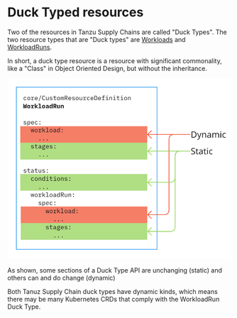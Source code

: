 # Duck Typed resources

Two of the resources in Tanzu Supply Chains are called "Duck Types".
The two resource types that are "Duck types" are [Workloads](./workload.hbs.md) and [WorkloadRuns](./workloadrun.hbs.md).

In short, a duck type resource is a resource with significant commonality, like a "Class" in Object Oriented Design, but without the inheritance.

![duck-type.png](images%2Fduck-type.png)

As shown, some sections of a Duck Type API are unchanging (static) and others can and do change (dynamic)

Both Tanuz Supply Chain duck types have dynamic kinds, which means there may be many Kubernetes CRDs that comply with the WorkloadRun Duck Type. 